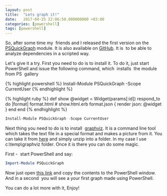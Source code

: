 ```yaml
---
layout: post
title:  "Lets graph it!"
date:   2017-04-25 22:06:50.000000000 +03:00
categories: [powershell]
tags: [powershell]
---
```


So, after some time my  friends and I released the first version on the [PSQuickGraph](https://www.powershellgallery.com/packages/PSQuickGraph/1.0) module. It is also available on [GitHub](https://github.com/eosfor/PSGraph). It is  to be able to analyze dependencies in a scripted way.

Let's give it a try. First you need to do is to install it. To do it, just start PowerShell and issue the following command, which  installs  the module from PS  gallery

{% highlight powershell %}
Install-Module PSQuickGraph -Scope CurrentUser
{% endhighlight %}

{% highlight ruby %}
def show
  @widget = Widget(params[:id])
  respond_to do |format|
    format.html # show.html.erb
    format.json { render json: @widget }
  end
end
{% endhighlight %}

```powershell
Install-Module PSQuickGraph -Scope CurrentUser
```

Next thing you need to do is to install  [graphviz](http://graphviz.org/). It is a command line tool which takes the text file in a special format and makes a picture from it. You can take it from [here](http://graphviz.org/Download_windows.php) and simply unzip into a folder. In my case I use c:\temp\graphviz folder. Once it is there you can do some magic.

First -  start PowerShell and say:

```powershell
Import-Module PSQuickGraph
```

Now just open [this link](https://raw.githubusercontent.com/eosfor/PSGraph/master/PSGraph/processTreeSample.ps1) and copy the contents to the PowerShell window. And in a second  you will see a your first graph made using PowerShell.

You can do a lot more with it,
Enjoy!